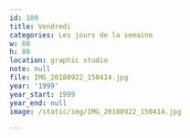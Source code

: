 ```yaml
---
id: 109
title: Vendredi
categories: Les jours de la semaine
w: 80
h: 80
location: graphic studio
note: null
file: IMG_20180922_150414.jpg
year: '1999'
year_start: 1999
year_end: null
image: /static/img/IMG_20180922_150414.jpg

---
```

